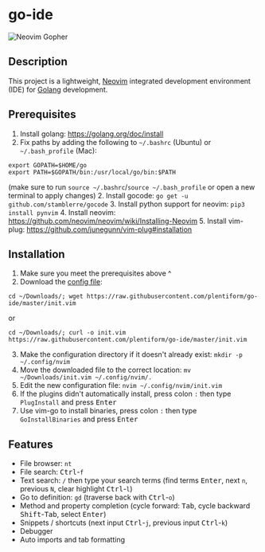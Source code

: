 go-ide
===

![Neovim Gopher](https://raw.githubusercontent.com/plentiform/go-ide/master/gopher.png)

## Description

This project is a lightweight, [Neovim](https://neovim.io/) integrated development environment (IDE) for [Golang](https://golang.org/) development.

## Prerequisites

1. Install golang: https://golang.org/doc/install
2. Fix paths by adding the following to `~/.bashrc` (Ubuntu) or `~/.bash_profile` (Mac):
```
export GOPATH=$HOME/go
export PATH=$GOPATH/bin:/usr/local/go/bin:$PATH
```
(make sure to run `source ~/.bashrc`/`source ~/.bash_profile` or open a new terminal to apply changes)
2. Install gocode: `go get -u github.com/stamblerre/gocode`
3. Install python support for neovim: `pip3 install pynvim`
4. Install neovim: https://github.com/neovim/neovim/wiki/Installing-Neovim
5. Install vim-plug: https://github.com/junegunn/vim-plug#installation

## Installation

1. Make sure you meet the prerequisites above ^
2. Download the [config file](https://raw.githubusercontent.com/plentiform/go-ide/master/init.vim): 
```
cd ~/Downloads/; wget https://raw.githubusercontent.com/plentiform/go-ide/master/init.vim
```
or
```
cd ~/Downloads/; curl -o init.vim https://raw.githubusercontent.com/plentiform/go-ide/master/init.vim
```
3. Make the configuration directory if it doesn't already exist: `mkdir -p ~/.config/nvim`
4. Move the downloaded file to the correct location: `mv ~/Downloads/init.vim ~/.config/nvim/.`
5. Edit the new configuration file: `nvim ~/.config/nvim/init.vim`
6. If the plugins didn't automatically install, press colon `:` then type `PlugInstall` and press <kbd>Enter</kbd>
7. Use vim-go to install binaries, press colon `:` then type `GoInstallBinaries` and press <kbd>Enter</kbd>

## Features

- File browser: `nt`
- File search: <kbd>Ctrl</kbd>-`f`
- Text search: `/` then type your search terms (find terms <kbd>Enter</kbd>, next `n`, previous `N`, clear highlight <kbd>Ctrl</kbd>-`l`)  
- Go to definition: `gd` (traverse back with <kbd>Ctrl</kbd>-`o`)
- Method and property completion (cycle forward: <kbd>Tab</kbd>, cycle backward <kbd>Shift</kbd>-<kbd>Tab</kbd>, select <kbd>Enter</kbd>)
- Snippets / shortcuts (next input <kbd>Ctrl</kbd>-`j`, previous input <kbd>Ctrl</kbd>-`k`)
- Debugger
- Auto imports and tab formatting
